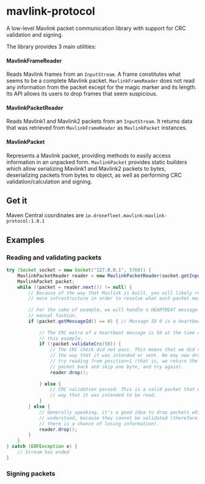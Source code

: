 # mavlink-protocol

A low-level Mavlink packet communication library with support for CRC validation and
signing.

The library provides 3 main utilities:

#### MavlinkFrameReader

Reads Mavlink frames from an `InputStream`. A frame constitutes what seems to be a complete
Mavlink packet. `MavlinkFrameReader` does not read any information from the packet except for
the magic marker and its length. Its API allows its users to drop frames that seem suspicious.

#### MavlinkPacketReader

Reads Mavlink1 and Mavlink2 packets from an `InputStream`. It returns data that was retrieved
from `MavlinkFrameReader` as `MavlinkPacket` instances.
 
#### MavlinkPacket

Represents a Mavlink packet, providing methods to easily access information in an unpacked form.
`MavlinkPacket` provides static builders which allow serializing Mavlink1 and Mavlink2 packets to
bytes, deserializing packets from bytes to object, as well as performing CRC validation/calculation
and signing.

## Get it

Maven Central coordinates are `io.dronefleet.mavlink:mavlink-protocol:1.0.1`

## Examples

### Reading and validating packets

```java
try (Socket socket = new Socket("127.0.0.1", 5760)) {
    MavlinkPacketReader reader = new MavlinkPacketReader(socket.getInputStream()); 
    MavlinkPacket packet;
    while ((packet = reader.next()) != null) {
        // Because of the way that Mavlink is built, you will likely require
        // more infrastructure in order to resolve what each packet means.
        
        // For the sake of example, we will handle a HEARTBEAT message in a hard-coded,
        // manual fashion.
        if (packet.getMessageId() == 0) { // Message ID 0 is a heartbeat message.
            
            // The CRC extra of a heartbeat message is 50 at the time of writing of
            // this example.
            if (!packet.validateCrc(50)) {
                // The CRC check did not pass. This means that we did not read the data
                // the way that it was intended or sent. We may now drop the packet to
                // try reading from position+1 (that is, we return the bytes of this
                // packet back and skip one byte, and try again).
                reader.drop();
                
            } else {
                // CRC validation passed. This is a valid packet that was read the
                // way that it was intended to be read.
            }
        } else {
            // Generally speaking, it's a good idea to drop packets which message ID is not
            // understood, because they cannot be validated (therefore if data is corrupted,
            // there is a chance of losing information).
            reader.drop();
        }
    }
} catch (EOFException e) {
    // Stream has ended
}
```

### Signing packets

